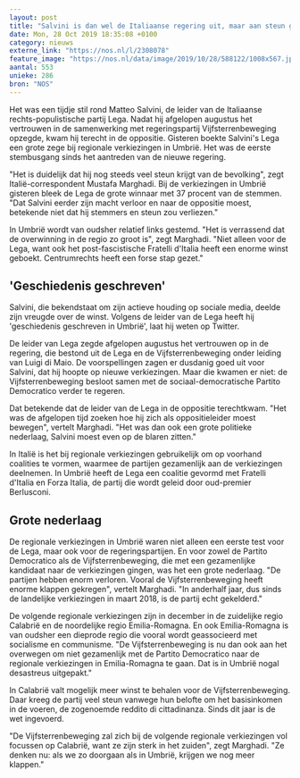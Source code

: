```yaml
---
layout: post
title: "Salvini is dan wel de Italiaanse regering uit, maar aan steun geen gebrek"
date: Mon, 28 Oct 2019 18:35:08 +0100
category: nieuws
externe_link: "https://nos.nl/l/2308078"
feature_image: "https://nos.nl/data/image/2019/10/28/588122/1008x567.jpg"
aantal: 553
unieke: 286
bron: "NOS"
---
```


<p>Het was een tijdje stil rond Matteo Salvini, de leider van de Italiaanse rechts-populistische partij Lega. Nadat hij afgelopen augustus het vertrouwen in de samenwerking met regeringspartij Vijfsterrenbeweging opzegde, kwam hij terecht in de oppositie. Gisteren boekte Salvini's Lega een grote zege bij regionale verkiezingen in Umbrië. Het was de eerste stembusgang sinds het aantreden van de nieuwe regering.</p>
<p>"Het is duidelijk dat hij nog steeds veel steun krijgt van de bevolking", zegt Italië-correspondent Mustafa Marghadi. Bij de verkiezingen in Umbrië gisteren bleek de Lega de grote winnaar met 37 procent van de stemmen. "Dat Salvini eerder zijn macht verloor en naar de oppositie moest, betekende niet dat hij stemmers en steun zou verliezen."</p>
<p>In Umbrië wordt van oudsher relatief links gestemd. "Het is verrassend dat de overwinning in de regio zo groot is", zegt Marghadi. "Niet alleen voor de Lega, want ook het post-fascistische Fratelli d'Italia heeft een enorme winst geboekt. Centrumrechts heeft een forse stap gezet."</p>
<h2>'Geschiedenis geschreven'</h2>
<p>Salvini, die bekendstaat om zijn actieve houding op sociale media, deelde zijn vreugde over de winst. Volgens de leider van de Lega heeft hij 'geschiedenis geschreven in Umbrië', laat hij weten op Twitter.</p>
<p>De leider van Lega zegde afgelopen augustus het vertrouwen op in de regering, die bestond uit de Lega en de Vijfsterrenbeweging onder leiding van Luigi di Maio. De voorspellingen zagen er dusdanig goed uit voor Salvini, dat hij hoopte op nieuwe verkiezingen. Maar die kwamen er niet: de Vijfsterrenbeweging besloot samen met de sociaal-democratische Partito Democratico verder te regeren.</p>
<p>Dat betekende dat de leider van de Lega in de oppositie terechtkwam. "Het was de afgelopen tijd zoeken hoe hij zich als oppositieleider moest bewegen", vertelt Marghadi. "Het was dan ook een grote politieke nederlaag, Salvini moest even op de blaren zitten."</p>
<p>In Italië is het bij regionale verkiezingen gebruikelijk om op voorhand coalities te vormen, waarmee de partijen gezamenlijk aan de verkiezingen deelnemen. In Umbrië heeft de Lega een coalitie gevormd met Fratelli d'Italia en Forza Italia, de partij die wordt geleid door oud-premier Berlusconi. </p>
<h2>Grote nederlaag</h2>
<p>De regionale verkiezingen in Umbrië waren niet alleen een eerste test voor de Lega, maar ook voor de regeringspartijen. En voor zowel de Partito Democratico als de Vijfsterrenbeweging, die met een gezamenlijke kandidaat naar de verkiezingen gingen, was het een grote nederlaag. "De partijen hebben enorm verloren. Vooral de Vijfsterrenbeweging heeft enorme klappen gekregen", vertelt Marghadi. "In anderhalf jaar, dus sinds de landelijke verkiezingen in maart 2018, is de partij echt gekelderd."</p>
<p>De volgende regionale verkiezingen zijn in december in de zuidelijke regio Calabrië en de noordelijke regio Emilia-Romagna. En ook Emilia-Romagna is van oudsher een dieprode regio die vooral wordt geassocieerd met socialisme en communisme. "De Vijfsterrenbeweging is nu dan ook aan het overwegen om niet gezamenlijk met de Partito Democratico naar de regionale verkiezingen in Emilia-Romagna te gaan. Dat is in Umbrië nogal desastreus uitgepakt."</p>
<p>In Calabrië valt mogelijk meer winst te behalen voor de Vijfsterrenbeweging. Daar kreeg de partij veel steun vanwege hun belofte om het basisinkomen in de voeren, de zogenoemde reddito di cittadinanza. Sinds dit jaar is de wet ingevoerd.</p>
<p>"De Vijfsterrenbeweging zal zich bij de volgende regionale verkiezingen vol focussen op Calabrië, want ze zijn sterk in het zuiden", zegt Marghadi. "Ze denken nu: als we zo doorgaan als in Umbrië, krijgen we nog meer klappen."</p>

